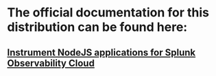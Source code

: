 # The official documentation for this distribution can be found here:

## [Instrument NodeJS applications for Splunk Observability Cloud](https://quickdraw.splunk.com/redirect/?product=Observability&version=current&location=nodejs.application)